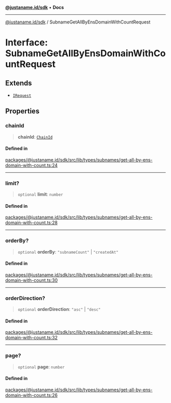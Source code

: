 [**@justaname.id/sdk**](../README.md) • **Docs**

***

[@justaname.id/sdk](../globals.md) / SubnameGetAllByEnsDomainWithCountRequest

# Interface: SubnameGetAllByEnsDomainWithCountRequest

## Extends

- [`IRequest`](IRequest.md)

## Properties

### chainId

> **chainId**: [`ChainId`](../type-aliases/ChainId.md)

#### Defined in

[packages/@justaname.id/sdk/src/lib/types/subnames/get-all-by-ens-domain-with-count.ts:24](https://github.com/JustaName-id/JustaName-sdk/blob/dc845c10af242e3ca87d95ef392516ac0bfa8b95/packages/@justaname.id/sdk/src/lib/types/subnames/get-all-by-ens-domain-with-count.ts#L24)

***

### limit?

> `optional` **limit**: `number`

#### Defined in

[packages/@justaname.id/sdk/src/lib/types/subnames/get-all-by-ens-domain-with-count.ts:28](https://github.com/JustaName-id/JustaName-sdk/blob/dc845c10af242e3ca87d95ef392516ac0bfa8b95/packages/@justaname.id/sdk/src/lib/types/subnames/get-all-by-ens-domain-with-count.ts#L28)

***

### orderBy?

> `optional` **orderBy**: `"subnameCount"` \| `"createdAt"`

#### Defined in

[packages/@justaname.id/sdk/src/lib/types/subnames/get-all-by-ens-domain-with-count.ts:30](https://github.com/JustaName-id/JustaName-sdk/blob/dc845c10af242e3ca87d95ef392516ac0bfa8b95/packages/@justaname.id/sdk/src/lib/types/subnames/get-all-by-ens-domain-with-count.ts#L30)

***

### orderDirection?

> `optional` **orderDirection**: `"asc"` \| `"desc"`

#### Defined in

[packages/@justaname.id/sdk/src/lib/types/subnames/get-all-by-ens-domain-with-count.ts:32](https://github.com/JustaName-id/JustaName-sdk/blob/dc845c10af242e3ca87d95ef392516ac0bfa8b95/packages/@justaname.id/sdk/src/lib/types/subnames/get-all-by-ens-domain-with-count.ts#L32)

***

### page?

> `optional` **page**: `number`

#### Defined in

[packages/@justaname.id/sdk/src/lib/types/subnames/get-all-by-ens-domain-with-count.ts:26](https://github.com/JustaName-id/JustaName-sdk/blob/dc845c10af242e3ca87d95ef392516ac0bfa8b95/packages/@justaname.id/sdk/src/lib/types/subnames/get-all-by-ens-domain-with-count.ts#L26)
